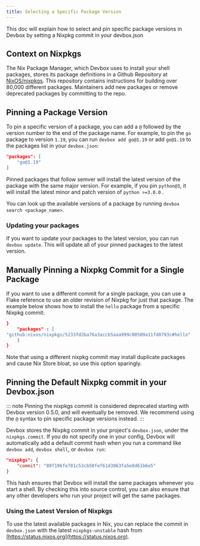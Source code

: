 ```yaml
---
title: Selecting a Specific Package Version
---
```


This doc will explain how to select and pin specific package versions in Devbox by setting a Nixpkg commit in your devbox.json

## Context on Nixpkgs

The Nix Package Manager, which Devbox uses to install your shell packages, stores its package definitions in a Github Repository at [NixOS/nixpkgs](https://github.com/NixOS/nixpkgs). This repository contains instructions for building over 80,000 different packages. Maintainers add new packages or remove deprecated packages by committing to the repo.

## Pinning a Package Version

To pin a specific version of a package, you can add a `@` followed by the version number to the end of the package name. For example, to pin the `go` package to version `1.19`, you can run `devbox add go@1.19` or add `go@1.19` to the packages list in your `devbox.json`:

```json
"packages": [
	"go@1.19"
]
```

Pinned packages that follow semver will install the latest version of the package with the same major version. For example, if you pin `python@3`, it will install the latest minor and patch version of `python >=3.0.0` .

You can look up the available versions of a package by running `devbox search <package_name>`.

### Updating your packages

If you want to update your packages to the latest version, you can run `devbox update`. This will update all of your pinned packages to the latest version.

## Manually Pinning a Nixpkg Commit for a Single Package

If you want to use a different commit for a single package, you can use a Flake reference to use an older revision of Nixpkg for just that package. The example below shows how to install the `hello` package from a specific Nixpkg commit:

```json
}
	"packages" : [
"github:nixos/nixpkgs/5233fd2ba76a3accb5aaa999c00509a11fd0793c#hello"
	]
}
```
Note that using a different nixpkg commit may install duplicate packages and cause Nix Store bloat, so use this option sparingly.

## Pinning the Default Nixpkg commit in your Devbox.json

::: note
Pinning the nixpkgs commit is considered deprecated starting with Devbox version 0.5.0, and will eventually be removed. We recommend using the `@` syntax to pin specific package versions instead.
:::

Devbox stores the Nixpkg commit in your project's `devbox.json`, under the `nixpkgs.commit`. If you do not specify one in your config, Devbox will automatically add a default commit hash when you run a command like `devbox add`, `devbox shell`, or `devbox run`:

```json
"nixpkgs": {
    "commit": "89f196fe781c53cb50fef61d3063fa5e8d61b6e5"
}
```
This hash ensures that Devbox will install the same packages whenever you start a shell. By checking this into source control, you can also ensure that any other developers who run your project will get the same packages.

### Using the Latest Version of Nixpkgs

To use the latest available packages in Nix, you can replace the commit in `devbox.json` with the latest `nixpkgs-unstable` hash from [https://status.nixos.org](https://status.nixos.org).
